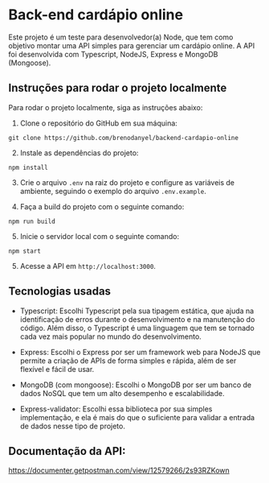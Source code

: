 # Back-end cardápio online

Este projeto é um teste para desenvolvedor(a) Node, que tem como objetivo montar uma API simples para gerenciar um cardápio online. A API foi desenvolvida com Typescript, NodeJS, Express e MongoDB (Mongoose).

## Instruções para rodar o projeto localmente

Para rodar o projeto localmente, siga as instruções abaixo:

1. Clone o repositório do GitHub em sua máquina:
```
git clone https://github.com/brenodanyel/backend-cardapio-online
```

2. Instale as dependências do projeto:

```
npm install
```


3. Crie o arquivo `.env` na raiz do projeto e configure as variáveis de ambiente, seguindo o exemplo do arquivo `.env.example`.

4. Faça a build do projeto com o seguinte comando:

```
npm run build
```

5. Inicie o servidor local com o seguinte comando:

```
npm start
```


5. Acesse a API em `http://localhost:3000`.

## Tecnologias usadas

- Typescript: Escolhi Typescript pela sua tipagem estática, que ajuda na identificação de erros durante o desenvolvimento e na manutenção do código. Além disso, o Typescript é uma linguagem que tem se tornado cada vez mais popular no mundo do desenvolvimento.

- Express: Escolhi o Express por ser um framework web para NodeJS que permite a criação de APIs de forma simples e rápida, além de ser flexível e fácil de usar.

- MongoDB (com mongoose): Escolhi o MongoDB por ser um banco de dados NoSQL que tem um alto desempenho e escalabilidade.

- Express-validator: Escolhi essa biblioteca por sua simples implementação, e ela é mais do que o suficiente para validar a entrada de dados nesse tipo de projeto.


## Documentação da API:
https://documenter.getpostman.com/view/12579266/2s93RZKown
